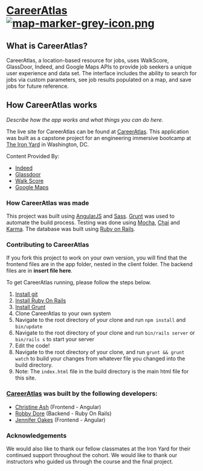 # [CareerAtlas](https://careeratlas.herokuapp.com/) [![map-marker-grey-icon.png](https://s3.postimg.org/ttsvz9ogj/map-marker-grey-icon.png)](https://postimg.org/image/hrxi54f7z/)


## What is CareerAtlas? ##

CareerAtlas, a location-based resource for jobs, uses WalkScore, GlassDoor, Indeed, and Google Maps APIs to provide job seekers a unique user experience and data set. The interface includes the ability to search for jobs via custom parameters, see job results populated on a map, and save jobs for future reference.

## How CareerAtlas works ##

*Describe how the app works and what things you can do here.*

The live site for CareerAtlas can be found at [CareerAtlas](https://careeratlas.herokuapp.com/). This application was built as a capstone project for an engineering immersive bootcamp at [The Iron Yard](https://www.theironyard.com/) in Washington, DC.

Content Provided By:
* [Indeed](https://www.indeed.com)
* [Glassdoor](http://www.glassdoor.com)
* [Walk Score](https://www.walkscore.com/)
* [Google Maps](http://www.googlemaps.com)

### How CareerAtlas was made ###

This project was built using [AngularJS](https://angularjs.org/) and [Sass](http://sass-lang.com/). [Grunt](http://gruntjs.com/) was used to automate the build process. Testing was done using [Mocha](https://mochajs.org/), [Chai](http://chaijs.com/) and [Karma](https://karma-runner.github.io/0.13/index.html). The database was built using [Ruby on Rails](http://rubyonrails.org/).

### Contributing to CareerAtlas ###

If you fork this project to work on your own version, you will find that the frontend files are in the app folder, nested in the client folder. The backend files are in **insert file here**.

To get CareerAtlas running, please follow the steps below.<br>
1. [Install git](http://git-scm.com)
2. [Install Ruby On Rails](http://rubyonrails.org/)
3. [Install Grunt](http://gruntjs.com)
4. Clone CareerAtlas to your own system
5. Navigate to the root directory of your clone and run `npm install` and `bin/update`
6. Navigate to the root directory of your clone and run `bin/rails server` or `bin/rails s` to start your server
7. Edit the code!
8. Navigate to the root directory of your clone, and run `grunt && grunt watch` to build your changes from whatever file you changed into the build directory.
9. Note: The `index.html` file in the build directory is the main html file for this site.

### [CareerAtlas](https://careeratlas.herokuapp.com/) was built by the following developers:

* [Christine Ash](https://www.linkedin.com/in/christine-ash-5a21743b/) (Frontend - Angular)
* [Robby Dore](https://www.linkedin.com/in/robby-dore-61b88910b/) (Backend - Ruby On Rails)
* [Jennifer Oakes](https://www.linkedin.com/in/jennifernicoleoakes/) (Frontend - Angular)

### Acknowledgements ###

We would also like to thank our fellow classmates at the Iron Yard for their continued support throughout the cohort. We would like to thank our instructors who guided us through the course and the final project.
